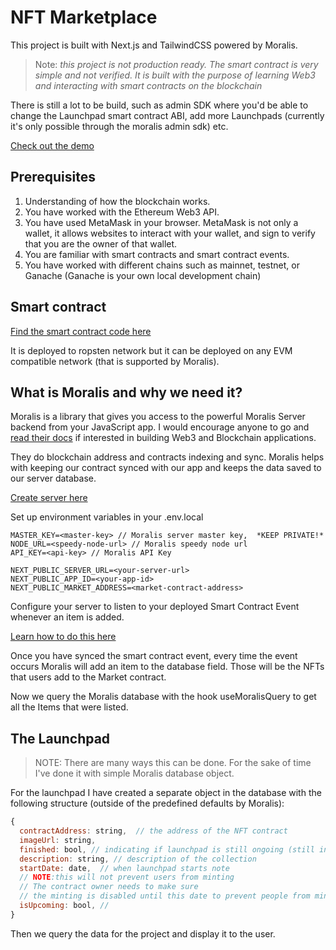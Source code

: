 # NFT Marketplace

This project is built with Next.js and TailwindCSS powered by Moralis.


> Note: *this project is not production ready. The smart contract is very simple and not verified.
> It is built with the purpose of learning Web3 and interacting with smart contracts on the blockchain*


There is still a lot to be build, such as admin SDK where you'd be able to change the Launchpad smart contract ABI, add more Launchpads (currently it's only possible through the moralis admin sdk) etc.

[Check out the demo](https://nft-moralis.vercel.app/)

##  Prerequisites 

1. Understanding of how the blockchain works.
2. You have worked with the Ethereum Web3 API.
3. You have used MetaMask in your browser. MetaMask is not only a wallet, it allows websites to interact with your wallet, and sign to verify that you are the owner of that wallet.
4. You are familiar with smart contracts and smart contract events.
5. You have worked with different chains such as mainnet, testnet, or Ganache (Ganache is your own local development chain)

## Smart contract

[Find the smart contract code here](https://github.com/davepartner/opensea-clone/blob/main/contracts/NFTMarket.sol)

It is deployed to ropsten network but it can be deployed on any EVM compatible network (that is supported by Moralis). 

## What is Moralis and why we need it?

Moralis is a library that gives you access to the powerful Moralis Server backend from your JavaScript app.
I would encourage anyone to go and [read their docs](https://docs.moralis.io/) if interested in building Web3 and Blockchain applications.

They do blockchain address and contracts indexing and sync.
Moralis helps with keeping our contract synced with our app and keeps the data saved to our server database.

[Create server here](https://admin.moralis.io/login)

Set up environment variables
in your .env.local
```
MASTER_KEY=<master-key> // Moralis server master key,  *KEEP PRIVATE!*
NODE_URL=<speedy-node-url> // Moralis speedy node url
API_KEY=<api-key> // Moralis API Key

NEXT_PUBLIC_SERVER_URL=<your-server-url> 
NEXT_PUBLIC_APP_ID=<your-app-id>
NEXT_PUBLIC_MARKET_ADDRESS=<market-contract-address>
```

Configure your server to listen to your deployed Smart Contract Event whenever an item is added.

[Learn how to do this here](https://docs.moralis.io/moralis-server/automatic-transaction-sync/smart-contract-events)

Once you have synced the smart contract event, every time the event occurs Moralis will add an item to the database field. Those will be the NFTs that users add to the Market contract.

Now we query the Moralis database with the hook useMoralisQuery to get all the Items that were listed.

## The Launchpad

> NOTE: There are many ways this can be done. For the sake of time I've done it with simple Moralis database object.

For the launchpad I have created a separate object in the database with the following structure (outside of the predefined defaults by Moralis): 

```javascript
{
  contractAddress: string,  // the address of the NFT contract
  imageUrl: string,
  finished: bool, // indicating if launchpad is still ongoing (still in minting phase)
  description: string, // description of the collection
  startDate: date,  // when launchpad starts note 
  // NOTE:this will not prevent users from minting
  // The contract owner needs to make sure
  // the minting is disabled until this date to prevent people from minting prior to launch
  isUpcoming: bool, // 
}
```
Then we query the data for the project and display it to the user.






